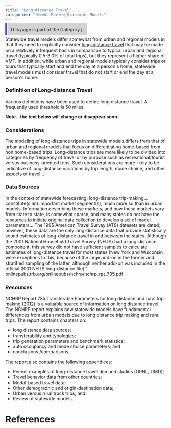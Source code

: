 ```yaml
---
title: "Long-distance Travel"
categories: "!Needs Review,Statewide Models"
---
```


<span style="background:lightgrey;padding:10px;border-left: thick double #0000aa;"> This page is part of the Category \[.</span>

Statewide travel models differ somewhat from urban and regional models in that they need to explicitly consider [long-distance travel](Long-distance_Travel) that may be made on a relatively infrequent basis in comparison to typical urban and regional travel (typically 0.5-3.0% of total trips), but they represent a higher share of VMT. In addition, while urban and regional models typically consider trips or tours that typically start and end the day at a person's home, statewide travel models must consider travel that do not start or end the day at a person's home.

### Definition of Long-distance Travel

Various definitions have been used to define long distance travel. A frequently used threshold is 50 miles.

**Note...the text below will change or disappear soon.**

### Considerations

The modeling of long-distance trips in statewide models differs from that of urban and regional models that focus on differentiating home-based from non home-based trips. Long-distance trips are more likely to be divided into categories by frequency of travel or by purpose such as recreational/tourist versus business-oriented trips. Such considerations are more likely to be indicative of long-distance variations by trip length, mode choice, and other aspects of travel...

### Data Sources

In the context of statewide forecasting, long-distance trip-making... constitute(s an) important market segment(s), much more so than in urban models. Information describing these markets, and how these markets vary from state to state, is somewhat sparse, and many states do not have the resources to initiate original data collection to develop a set of model parameters... The 1995 American Travel Survey (ATS) datasets are dated; however, these data are the only long-distance data that provide statistically sound estimates of long-distance travel in and between the states. Although the 2001 National Household Travel Survey (NHTS) had a long-distance component, this survey did not have sufficient samples to calculate estimates of long-distance travel for most states (New York and Wisconsin were exceptions to this, because of the large add-on in the former and stratified sampling of the latter, although neither add-on was included in the official 2001 NHTS long-distance file)." onlinepubs.trb.org/onlinepubs/nchrp/nchrp\_rpt\_735.pdf

### Resources

NCHRP Report 735 Transferable Parameters for long distance and rural trip-making (2012) is a valuable source of information on long distance travel. The NCHRP report explains how statewide models have fundamental differences from urban models due to long distance trip making and rural trips. The report contains chapters on:

-   long distance data sources;
-   transferability and typologies;
-   trip generation parameters and benchmark statistics;
-   auto occupancy and mode choice parameters; and
-   conclusions /comparisons.

The report also contains the following appendices:

-   Recent examples of long-distance travel demand studies (ORNL, UMD);
-   Travel behavior data from other countries;
-   Modal-based travel data;
-   Other demographic and origin-destination data;
-   Urban versus rural truck trips; and
-   Review of statewide models.

References
==========

